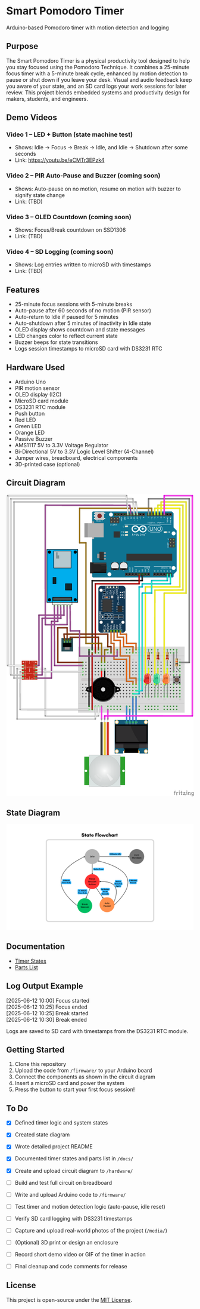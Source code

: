 # Smart Pomodoro Timer
Arduino-based Pomodoro timer with motion detection and logging


## Purpose

The Smart Pomodoro Timer is a physical productivity tool designed to help you stay focused using the Pomodoro Technique. It combines a 25-minute focus timer with a 5-minute break cycle, enhanced by motion detection to pause or shut down if you leave your desk. Visual and audio feedback keep you aware of your state, and an SD card logs your work sessions for later review. This project blends embedded systems and productivity design for makers, students, and engineers.

## Demo Videos

### Video 1 – LED + Button (state machine test)
- Shows: Idle → Focus → Break → Idle, and Idle → Shutdown after some seconds 
- Link: https://youtu.be/eCMTr3EPzk4

### Video 2 – PIR Auto-Pause and Buzzer (coming soon)
- Shows: Auto-pause on no motion, resume on motion with buzzer to signify state change
- Link: (TBD)

### Video 3 – OLED Countdown (coming soon)
- Shows: Focus/Break countdown on SSD1306
- Link: (TBD)

### Video 4 – SD Logging (coming soon)
- Shows: Log entries written to microSD with timestamps
- Link: (TBD)


## Features

- 25-minute focus sessions with 5-minute breaks
- Auto-pause after 60 seconds of no motion (PIR sensor)
- Auto-return to Idle if paused for 5 minutes
- Auto-shutdown after 5 minutes of inactivity in Idle state
- OLED display shows countdown and state messages
- LED changes color to reflect current state
- Buzzer beeps for state transitions
- Logs session timestamps to microSD card with DS3231 RTC


## Hardware Used

- Arduino Uno
- PIR motion sensor
- OLED display (I2C)
- MicroSD card module
- DS3231 RTC module
- Push button
- Red LED
- Green LED
- Orange LED
- Passive Buzzer
- AMS1117 5V to 3.3V Voltage Regulator
- Bi-Directional 5V to 3.3V Logic Level Shifter (4-Channel)
- Jumper wires, breadboard, electrical components
- 3D-printed case (optional)


## Circuit Diagram

![Circuit Diagram](hardware/Smart-Pomodoro-Timer_Diagram.png)


## State Diagram

![State Diagram](docs/state-diagram.png)


## Documentation

- [Timer States](docs/states-and-behavior.pdf)
- [Parts List](docs/parts-for-timer.pdf)


## Log Output Example
[2025-06-12 10:00] Focus started<br>
[2025-06-12 10:25] Focus ended<br>
[2025-06-12 10:25] Break started<br>
[2025-06-12 10:30] Break ended<br>

Logs are saved to SD card with timestamps from the DS3231 RTC module.


## Getting Started

1. Clone this repository
2. Upload the code from `/firmware/` to your Arduino board
3. Connect the components as shown in the circuit diagram
4. Insert a microSD card and power the system
5. Press the button to start your first focus session!


## To Do
- [x] Defined timer logic and system states
- [x] Created state diagram
- [x] Wrote detailed project README
- [x] Documented timer states and parts list in `/docs/`
- [x] Create and upload circuit diagram to `/hardware/`
- [ ] Build and test full circuit on breadboard
- [ ] Write and upload Arduino code to `/firmware/`
- [ ] Test timer and motion detection logic (auto-pause, idle reset)
- [ ] Verify SD card logging with DS3231 timestamps
- [ ] Capture and upload real-world photos of the project (`/media/`)
- [ ] (Optional) 3D print or design an enclosure
- [ ] Record short demo video or GIF of the timer in action
- [ ] Final cleanup and code comments for release


## License

This project is open-source under the [MIT License](LICENSE).



